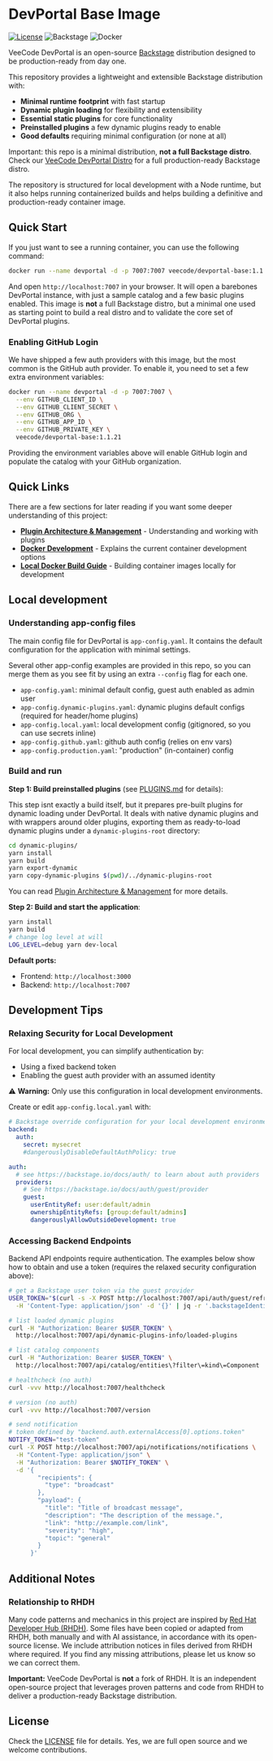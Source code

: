 # DevPortal Base Image

[![License](https://img.shields.io/badge/License-Apache_2.0-blue.svg)](https://opensource.org/licenses/Apache-2.0)
![Backstage](https://img.shields.io/badge/Backstage-Latest-9BF0E1?logo=backstage)
![Docker](https://img.shields.io/docker/v/veecode/devportal-base?label=docker)

VeeCode DevPortal is an open-source [Backstage](https://backstage.io) distribution designed to be production-ready from day one.

This repository provides a lightweight and extensible Backstage distribution with:

- **Minimal runtime footprint** with fast startup
- **Dynamic plugin loading** for flexibility and extensibility
- **Essential static plugins** for core functionality
- **Preinstalled plugins** a few dynamic plugins ready to enable
- **Good defaults** requiring minimal configuration (or none at all)

Important: this repo is a minimal distribution, **not a full Backstage distro**. Check our [VeeCode DevPortal Distro](https://github.com/veecode-platform/devportal-distro) for a full production-ready Backstage distro.

The repository is structured for local development with a Node runtime, but it also helps running containerized builds and helps building a definitive and production-ready container image.

## Quick Start

If you just want to see a running container, you can use the following command:

```sh
docker run --name devportal -d -p 7007:7007 veecode/devportal-base:1.1.21
```

And open `http://localhost:7007` in your browser. It will open a barebones DevPortal instance, with just a sample catalog and a few basic plugins enabled. This image is **not** a full Backstage distro, but a minimal one used as starting point to build a real distro and to validate the core set of DevPortal plugins.

### Enabling GitHub Login

We have shipped a few auth providers with this image, but the most common is the GitHub auth provider. To enable it, you need to set a few extra environment variables:

```sh
docker run --name devportal -d -p 7007:7007 \
  --env GITHUB_CLIENT_ID \
  --env GITHUB_CLIENT_SECRET \
  --env GITHUB_ORG \
  --env GITHUB_APP_ID \
  --env GITHUB_PRIVATE_KEY \
  veecode/devportal-base:1.1.21
```

Providing the environment variables above will enable GitHub login and populate the catalog with your GitHub organization.

## Quick Links

There are a few sections for later reading if you want some deeper understanding of this project:

- **[Plugin Architecture & Management](docs/PLUGINS.md)** - Understanding and working with plugins
- **[Docker Development](docs/DOCKER_DEVELOPMENT.md)** - Explains the current container development options
- **[Local Docker Build Guide](docker/README.md)** - Building container images locally for development

## Local development

### Understanding app-config files

The main config file for DevPortal is `app-config.yaml`. It contains the default configuration for the application with minimal settings.

Several other app-config examples are provided in this repo, so you can merge them as you see fit by using an extra `--config` flag for each one.

- `app-config.yaml`: minimal default config, guest auth enabled as admin user
- `app-config.dynamic-plugins.yaml`: dynamic plugins default configs (required for header/home plugins)
- `app-config.local.yaml`: local development config (gitignored, so you can use secrets inline)
- `app-config.github.yaml`: github auth config (relies on env vars)
- `app-config.production.yaml`: "production" (in-container) config

### Build and run

**Step 1: Build preinstalled plugins** (see [PLUGINS.md](docs/PLUGINS.md) for details):

This step isnt exactly a build itself, but it prepares pre-built plugins for dynamic loading under DevPortal. It deals with native dynamic plugins and with wrappers around older plugins, exporting them as ready-to-load dynamic plugins under a `dynamic-plugins-root` directory:

```sh
cd dynamic-plugins/
yarn install
yarn build
yarn export-dynamic
yarn copy-dynamic-plugins $(pwd)/../dynamic-plugins-root
```

You can read [Plugin Architecture & Management](docs/PLUGINS.md) for more details.

**Step 2: Build and start the application**:

```sh
yarn install
yarn build
# change log level at will
LOG_LEVEL=debug yarn dev-local
```

**Default ports:**

- Frontend: `http://localhost:3000`
- Backend: `http://localhost:7007`

## Development Tips

### Relaxing Security for Local Development

For local development, you can simplify authentication by:

- Using a fixed backend token
- Enabling the guest auth provider with an assumed identity

⚠️ **Warning:** Only use this configuration in local development environments.

Create or edit `app-config.local.yaml` with:

```yaml
# Backstage override configuration for your local development environment
backend:
  auth:
    secret: mysecret
    #dangerouslyDisableDefaultAuthPolicy: true

auth:
  # see https://backstage.io/docs/auth/ to learn about auth providers
  providers:
    # See https://backstage.io/docs/auth/guest/provider
    guest:
      userEntityRef: user:default/admin
      ownershipEntityRefs: [group:default/admins]
      dangerouslyAllowOutsideDevelopment: true
```

### Accessing Backend Endpoints

Backend API endpoints require authentication. The examples below show how to obtain and use a token (requires the relaxed security configuration above):

```sh
# get a Backstage user token via the guest provider
USER_TOKEN="$(curl -s -X POST http://localhost:7007/api/auth/guest/refresh \
  -H 'Content-Type: application/json' -d '{}' | jq -r '.backstageIdentity.token')"

# list loaded dynamic plugins
curl -H "Authorization: Bearer $USER_TOKEN" \
  http://localhost:7007/api/dynamic-plugins-info/loaded-plugins

# list catalog components
curl -H "Authorization: Bearer $USER_TOKEN" \
  http://localhost:7007/api/catalog/entities\?filter\=kind\=Component

# healthcheck (no auth)
curl -vvv http://localhost:7007/healthcheck

# version (no auth)
curl -vvv http://localhost:7007/version

# send notification
# token defined by "backend.auth.externalAccess[0].options.token"
NOTIFY_TOKEN="test-token"
curl -X POST http://localhost:7007/api/notifications/notifications \
  -H "Content-Type: application/json" \
  -H "Authorization: Bearer $NOTIFY_TOKEN" \
  -d '{
        "recipients": {
          "type": "broadcast"
        },
        "payload": {
          "title": "Title of broadcast message",
          "description": "The description of the message.",
          "link": "http://example.com/link",
          "severity": "high",
          "topic": "general"
        }
      }'
```

## Additional Notes

### Relationship to RHDH

Many code patterns and mechanics in this project are inspired by [Red Hat Developer Hub (RHDH)](https://github.com/redhat-developer/rhdh). Some files have been copied or adapted from RHDH, both manually and with AI assistance, in accordance with its open-source license. We include attribution notices in files derived from RHDH where required. If you find any missing attributions, please let us know so we can correct them.

**Important:** VeeCode DevPortal is **not** a fork of RHDH. It is an independent open-source project that leverages proven patterns and code from RHDH to deliver a production-ready Backstage distribution.

## License

Check the [LICENSE](LICENSE) file for details. Yes, we are full open source and we welcome contributions.
